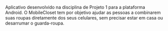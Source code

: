 Aplicativo desenvolvido na disciplina de Projeto 1 para a plataforma Android. O MobileCloset tem por objetivo ajudar as pessoas a combinarem suas roupas diretamente dos seus celulares, sem precisar estar em casa ou desarrumar o guarda-roupa.